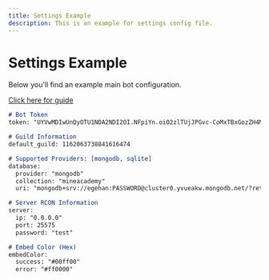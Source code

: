 ```yaml
---
title: Settings Example
description: This is an example for settings config file.
---
```


# Settings Example

Below you'll find an example main bot configuration.

[Click here for guide](../../guides/configuration/settings.md)

```markdown
# Bot Token
token: "UYVwMDIwUnQyOTU1NDA2NDI2OI.NFpiYn.oiO2zlTUjJPGvc-CoMxTBxGozZH4Mb3sNqsip4"

# Guild Information
default_guild: 1162063738841616474

# Supported Providers: [mongodb, sqlite]
database:
  provider: "mongodb"
  collection: "mineacademy"
  uri: "mongodb+srv://egehan:PASSWORD@cluster0.yvueakw.mongodb.net/?retryWrites=true&w=majority&appName=Cluster0"

# Server RCON Information
server:
  ip: "0.0.0.0"
  port: 25575
  password: "test"

# Embed Color (Hex)
embedColor:
  success: "#00ff00"
  error: "#ff0000"
```